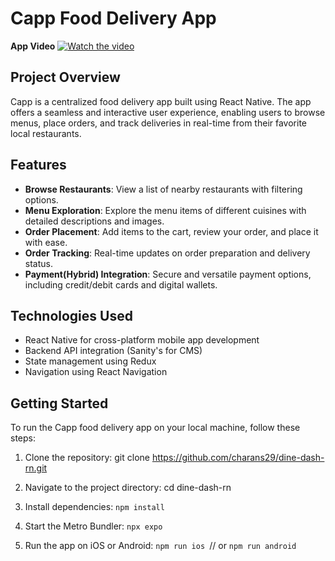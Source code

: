 # Capp Food Delivery App


**App Video**
[![Watch the video](https://i.ytimg.com/vi/0PDh45Y-sP8/maxresdefault.jpg)](https://youtu.be/0PDh45Y-sP8)

## Project Overview

Capp is a centralized food delivery app built using React Native. The app offers a seamless and interactive user experience, enabling users to browse menus, place orders, and track deliveries in real-time from their favorite local restaurants.

## Features

- **Browse Restaurants**: View a list of nearby restaurants with filtering options.
- **Menu Exploration**: Explore the menu items of different cuisines with detailed descriptions and images.
- **Order Placement**: Add items to the cart, review your order, and place it with ease.
- **Order Tracking**: Real-time updates on order preparation and delivery status.
- **Payment(Hybrid) Integration**: Secure and versatile payment options, including credit/debit cards and digital wallets.

## Technologies Used

- React Native for cross-platform mobile app development
- Backend API integration (Sanity's for CMS)
- State management using Redux
- Navigation using React Navigation

## Getting Started

To run the Capp food delivery app on your local machine, follow these steps:

1. Clone the repository:
git clone https://github.com/charans29/dine-dash-rn.git

2. Navigate to the project directory:
cd dine-dash-rn

3. Install dependencies:
`npm install`

4. Start the Metro Bundler:
`npx expo`

5. Run the app on iOS or Android:
`npm run ios `// or `npm run android`